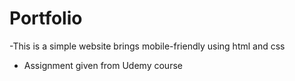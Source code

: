 # Portfolio
-This is a simple website brings mobile-friendly using html and css
- Assignment given from Udemy course
